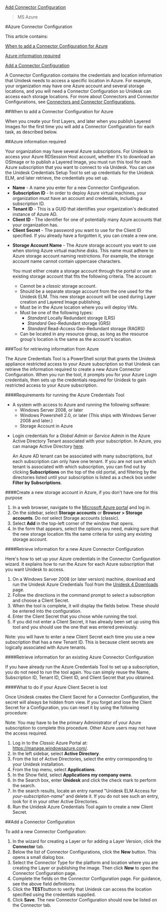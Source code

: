 [Add Connector Configuration](connector_config_create_co4)
 > MS Azure
#Azure Connector Configuration<a name="Azure_Platform_Connector_Fields"></a>
This article contains:
[ When to add a Connector Configuration for Azure](#How)[        ](#How)
[ Azure information required](#Creds)[        ](#Creds)
[ Add a Connector Configuration](#Create)[        ](#Create)
A Connector Configuration contains the credentials and location information that Unidesk needs to access a specific location in Azure. For example, your organization may have one Azure account and several storage locations, and you will need a Connector Configuration so Unidesk can access each storage locations. For more about Connectors and Connector Configurations, see [Connectors and Connector Configurations](connectors_about_co4)[.](connectors_about_co4)
##When to add a Connector Configuration for Azure<a name="How"></a>
When you create your first Layers, and later when you publish Layered Images for the first time you will add a Connector Configuration for each task, as described below.
##Azure information required<a name="Creds"></a>
Your organization may have several Azure subscriptions. For Unidesk to access your Azure RDSession Host account, whether it's to download an OSImage or to publish a Layered Image, you must run this tool for each Azure subscription that you want to connect to via Unidesk. You can use the Unidesk Credentials Setup Tool to set up credentials for the Unidesk ELM, and later retrieve, the credentials you set up. 
<ul>            <li><b>Name</b> - A name you enter for a new Connector Configuration. </li>            <li><b>Subscription ID</b> - In order to deploy Azure virtual machines, your organization must have an account and credentials, including a subscription ID. </li>            <li><b>Tenant ID</b> - This is a GUID that identifies your organization's dedicated instance of Azure AD. </li>            <li><b>Client ID</b> - The identifier for one of potentially many Azure accounts that your organization has.</li>            <li><b>Client Secret</b> - The password you want to use for the Client ID specified. If you already have a forgotten it, you can create a new one.</li>            <li>                <p><b>Storage Account Name</b> - The Azure storage account you want to use when storing Azure virtual machine disks. This name must adhere to Azure storage account naming restrictions. For example, the storage account name cannot contain uppercase characters. </p>                <p>You must either create a storage account through the portal or use an existing storage account that fits the following criteria. The account:</p>                <ul>                    <li>Cannot be a <i>classic</i> storage account.</li>                    <li>Should be a separate storage account from the one used for the Unidesk ELM. This new storage account will be used during Layer creation and Layered Image publishing.</li>                    <li>Must be in the Azure location where you will deploy VMs.</li>                    <li>Must be one of the following types: <ul><li><i>Standard</i> Locally Redundant storage (LRS)</li><li><i>Standard</i> Geo-Redundant storage (GRS)</li><li><i>Standard</i> Read-Access Geo-Redundant storage (RAGRS)</li></ul></li>                    <li>Can be located in any resource group, as long as the resource group's location is the same as the account's location.</li>                </ul>            </li>        </ul>
###Tool for retrieving information from Azure<a name="Tool"></a>
The Azure Credentials  Tool is a PowerShell script that grants the Unidesk appliance restricted access to your Azure subscription so that Unidesk can retrieve the information required to create a new Azure Connector Configuration. When you run the tool, it prompts you for your Azure Login credentials, then sets up the credentials required for Unidesk to gain restricted access to your Azure subscription. 
####Requirements for running the Azure Credentials Tool 
<ul>            <li>A system with access to Azure and running the following software:<ul><li> Windows Server 2008, or later</li><li>Windows Powershell 2.0, or later (This ships with Windows Server 2008 and later.)</li><li>Storage Account in Azure</li></ul></li>            <li>                <p>Login credentials for a <i>Global Admin</i> or <i>Service Admin</i> in the Azure Active Directory Tenant associated with your subscription. In Azure, you can manage Active Directory <a href="https://portal.azure.com/#blade/Microsoft_AAD_IAM/ActiveDirectoryMenuBlade/Overview">here</a>.</p>                <p>An Azure AD tenant can be associated with many subscriptions, but each subscription can only have one tenant. If you are not sure which tenant is associated with which subscription, you can find out by clicking <b>Subscriptions</b> on the top of the old portal, and filtering by the directories listed until your subscription is listed as a check box under <b>Filter by Subscriptions</b>. </p>            </li>        </ul>
####Create a new storage account in Azure, if you don't have one for this purpose
<ol>            <li>In a web browser, navigate to the <a href="https://portal.azure.com">Microsoft Azure portal</a> and log in.</li>            <li>On the sidebar, select <b>Storage accounts</b> or <b>Browser > Storage accounts</b>. Do <i>not</i> select Storage accounts (classic). </li>            <li>Select <b>Add</b> in the top-left corner of the window that opens. </li>            <li>In the form that appears, select the options you need, making sure that the new storage location fits the same criteria for using any existing storage account.</li>        </ol>
####Retrieve information for a new Azure Connector Configuration
Here's how to set up your Azure credentials in the Connector Configuration wizard. It explains how to run the Azure for each Azure subscription that you want Unidesk to access.
<ol>            <li>On a Windows Server 2008 (or later version) machine, download and run the Unidesk Azure Credentials Tool from the <a href="http://www.unidesk.com/support/downloads">Unidesk 4 Downloads</a> page.</li>            <li>Follow the directions in the command prompt to select a subscription and choose a Client Secret.</li>            <li>When the tool is complete, it will display the fields below. These should be entered into the configuration. </li>            <li>Enter the Client Secret that you chose while running the tool.</li>            <li>If you did not enter a Client Secret, it has already been set up using this tool and you should use the one that was entered previously.</li>        </ol>
Note: you will have to enter a new Client Secret each time you use a new subscription that has a new Tenant ID. This is because client secrets are logically associated with Azure tenants.
####Retrieve information for an <a name="Retrieve"></a>existing<a name="Retrieve"></a> Azure Connector Configuration<a name="Retrieve"></a>
If you have already run the Azure Credentials Tool to set up a subscription, you do not need to run the tool again. You can simply reuse the Name, Subscription ID, Tenant ID, Client ID, and Client Secret that you obtained. 
####What to do if your Azure Client Secret is lost<a name="Secret"></a>
Once Unidesk creates the Client Secret for a Connector Configuration, the secret will always be hidden from view. If you forget and lose the Client Secret for a Configuration, you can reset it by using the following procedure:
Note: You may have to be the primary Administrator of your Azure subscription to complete this procedure. Other Azure users may not have the access required.
<ol>            <li>Log in to the <i>Classic</i> Azure Portal at: <a href="https://manage.windowsazure.com/">https://manage.windowsazure.com/</a>.</li>            <li>In the left sidebar, select <b>Active Directory</b>.</li>            <li>From the list of Active Directories, select the entry corresponding to your Unidesk installation.</li>            <li>From the top menu, select <b>Applications</b>.</li>            <li>In the Show field, select <b>Applications my company owns</b>.</li>            <li>In the Search box, enter <b>Unidesk</b> and click the check mark to perform the search.</li>            <li>In the search results, locate an entry named "Unidesk ELM Access for <i>your-subscription-name</i>" and delete it. If you do not see such an entry, look for it in your other Active Directories.</li>            <li>Run the Unidesk Azure Credentials Tool again to create a new Client Secret.</li>        </ol>
##Add a Connector Configuration<a name="Create"></a>
To add a new Connector Configuration:
<ol>            <li>In the wizard for creating a Layer or for adding a Layer Version, click the <b>Connector</b> tab. </li>            <li>Below the list of Connector Configurations, click the <b>New</b> button. This opens a small dialog box.</li>            <li>Select the Connector Type for the platform and location where you are creating the Layer or publishing the image. Then click <b>New</b> to open the Connector Configuration page.  </li>            <li>Complete the fields on the Connector Configuration page. For guidance, see the above field definitions.</li>            <li>Click the <b>TEST</b>button to verify that Unidesk can access the location specified using the credentials supplied.</li>            <li>Click <b>Save</b>. The new Connector Configuration should now be listed on the Connector tab.</li>        </ol>


